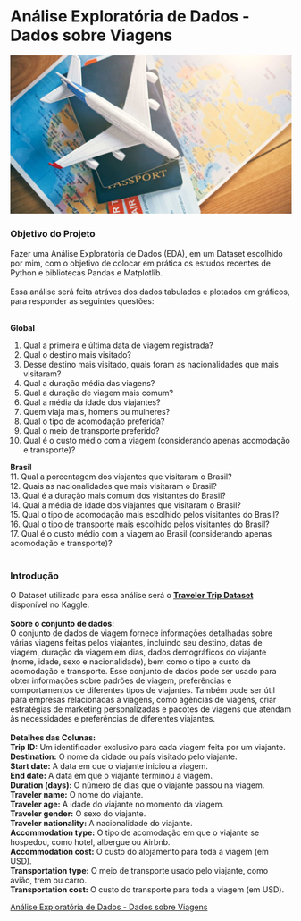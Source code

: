 # Análise Exploratória de Dados - Dados sobre Viagens

![imagem_trip](https://github.com/wagnermoraesjr/Analise-de-Dados-sobre-Viagens/blob/main/imagem_trip.jpg)

### **Objetivo do Projeto**

Fazer uma Análise Exploratória de Dados (EDA), em um Dataset escolhido por mim, com o objetivo de colocar em prática os estudos recentes de Python e bibliotecas Pandas e Matplotlib.<br><br>
Essa análise será feita atráves dos dados tabulados e plotados em gráficos, para responder as seguintes questões:<br><br>

**Global**<br>
1. Qual a primeira e última data de viagem registrada?<br>
2. Qual o destino mais visitado?<br>
3. Desse destino mais visitado, quais foram as nacionalidades que mais visitaram?<br>
4. Qual a duração média das viagens?<br>
5. Qual a duração de viagem mais comum?<br>
6. Qual a média da idade dos viajantes?<br>
7. Quem viaja mais, homens ou mulheres?<br>
8. Qual o tipo de acomodação preferida?<br>
9. Qual o meio de transporte preferido?<br>
10. Qual é o custo médio com a viagem (considerando apenas acomodação e transporte)?<br>

**Brasil**<br>
11. Qual a porcentagem dos viajantes que visitaram o Brasil?<br>
12. Quais as nacionalidades que mais visitaram o Brasil?<br>
13. Qual é a duração mais comum dos visitantes do Brasil?<br>
14. Qual a média de idade dos viajantes que visitaram o Brasil?<br>
15. Qual o tipo de acomodação mais escolhido pelos visitantes do Brasil?<br>
16. Qual o tipo de transporte mais escolhido pelos visitantes do Brasil?<br>
17. Qual é o custo médio com a viagem ao Brasil (considerando apenas acomodação e transporte)?<br><br>

### **Introdução**

O Dataset utilizado para essa análise será o **[Traveler Trip Dataset](https://www.kaggle.com/datasets/rkiattisak/traveler-trip-data?resource=download)** disponível no Kaggle.<br><br>
**Sobre o conjunto de dados:**<br>
O conjunto de dados de viagem fornece informações detalhadas sobre várias viagens feitas pelos viajantes, incluindo seu destino, datas de viagem, duração da viagem em dias, dados demográficos do viajante (nome, idade, sexo e nacionalidade), bem como o tipo e custo da acomodação e transporte. Esse conjunto de dados pode ser usado para obter informações sobre padrões de viagem, preferências e comportamentos de diferentes tipos de viajantes. Também pode ser útil para empresas relacionadas a viagens, como agências de viagens, criar estratégias de marketing personalizadas e pacotes de viagens que atendam às necessidades e preferências de diferentes viajantes.<br><br>
**Detalhes das Colunas:**<br>
**Trip ID:** Um identificador exclusivo para cada viagem feita por um viajante.<br>
**Destination:** O nome da cidade ou país visitado pelo viajante.<br>
**Start date:** A data em que o viajante iniciou a viagem.<br>
**End date:** A data em que o viajante terminou a viagem.<br>
**Duration (days):** O número de dias que o viajante passou na viagem.<br>
**Traveler name:** O nome do viajante.<br>
**Traveler age:** A idade do viajante no momento da viagem.<br>
**Traveler gender:** O sexo do viajante.<br>
**Traveler nationality:** A nacionalidade do viajante.<br>
**Accommodation type:** O tipo de acomodação em que o viajante se hospedou, como hotel, albergue ou Airbnb.<br>
**Accommodation cost:** O custo do alojamento para toda a viagem (em USD).<br>
**Transportation type:** O meio de transporte usado pelo viajante, como avião, trem ou carro.<br>
**Transportation cost:** O custo do transporte para toda a viagem (em USD).

[Análise Exploratória de Dados - Dados sobre Viagens](https://github.com/wagnermoraesjr/Analise-de-Dados-sobre-Viagens/blob/main/Analise_de_Dados_-_Dados_sobre_Viagens_github.ipynb)
